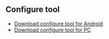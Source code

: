 ## Configure tool ##

* [Download configure tool for Android](https://i1.aprbrother.com/apk/gw-config-tool-v1.1.4.apk)
* [Download configure tool for PC](https://github.com/AprilBrother/gw4-config-tool/releases)
